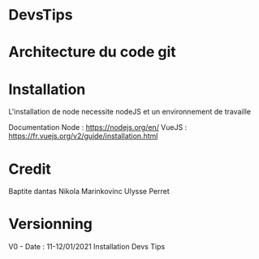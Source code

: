 # DevsTips
# Architecture du code git

# Installation

L'installation de node necessite nodeJS et un environnement de travaille


Documentation Node : https://nodejs.org/en/
VueJS :  https://fr.vuejs.org/v2/guide/installation.html

# Credit
Baptite dantas
Nikola Marinkovinc
Ulysse Perret

# Versionning
V0 - Date : 11-12/01/2021
Installation Devs Tips